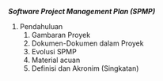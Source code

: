 <i><b>Software Project Management Plan (SPMP)</b></i>
<ol>
    <li>Pendahuluan
        <ol>
            <li>Gambaran Proyek</li>
            <li>Dokumen-Dokumen dalam Proyek</li>
            <li>Evolusi SPMP</li>
            <li>Material acuan</li>
            <li>Definisi dan Akronim (Singkatan)</li>
        </ol>
    </li>
</ol>